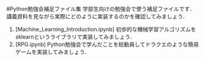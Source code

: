 #Python勉強会補足ファイル集
学部生向けの勉強会で使う補足ファイルです．
講義資料を見ながら実際にどのように実装するのかを確認してみましょう．

1. [Machine_Learning_Introduction.ipynb]
 初歩的な機械学習アルゴリズムをsklearnというライブラリで実装してみましょう．
2.  [RPG.ipynb]
 Python勉強会で学んだことを総動員してドラクエのような簡易ゲームを実装してみましょう．
